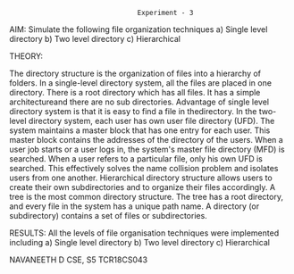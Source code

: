                                     Experiment - 3

AIM:
Simulate the following file organization techniques 
    a) Single level directory b) Two level directory c) Hierarchical

THEORY:

The directory structure is the organization of files into a hierarchy of folders. In a single-level directory system, all the files are placed in one directory. There is a root directory which has all files. It has a simple architectureand there are no sub directories. Advantage of single level directory system is that it is easy to find a file in thedirectory. In the two-level directory system, each user has own user file directory (UFD). The system maintains a master block that has one entry for each user. This master block contains the addresses of the directory of the users. When a user job starts or a user logs in, the system's master file directory (MFD) is searched. When a user refers to a particular file, only his own UFD is searched. This effectively solves the name collision problem and isolates users from one another. Hierarchical directory structure allows users to create their own subdirectories and to organize their files accordingly. A tree is the most common directory structure. The tree has a root directory, and every file in the system has a unique path name. A directory (or subdirectory) contains a set of files or subdirectories.

RESULTS:
All the levels of file organisation techniques were implemented including 
    a) Single level directory b) Two level directory c) Hierarchical








NAVANEETH D
CSE, S5
TCR18CS043